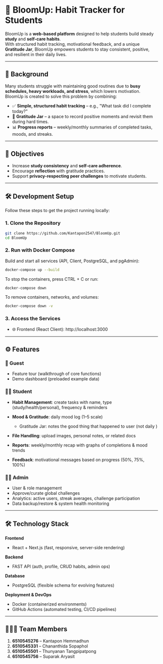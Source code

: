 # 🌱 BloomUp: Habit Tracker for Students  

BloomUp is a **web-based platform** designed to help students build steady **study** and **self-care habits**.  
With structured habit tracking, motivational feedback, and a unique **Gratitude Jar**, BloomUp empowers students to stay consistent, positive, and resilient in their daily lives.  

---

## 📌 Background  
Many students struggle with maintaining good routines due to **busy schedules, heavy workloads, and stress**, which lowers motivation.  
BloomUp is created to solve this problem by combining:  

- ✅ **Simple, structured habit tracking** – e.g., "What task did I complete today?"  
- 🌸 **Gratitude Jar** – a space to record positive moments and revisit them during hard times.  
- 📊 **Progress reports** – weekly/monthly summaries of completed tasks, moods, and streaks.  

---

## 🎯 Objectives  
- Increase **study consistency** and **self-care adherence**.  
- Encourage **reflection** with gratitude practices.  
- Support **privacy-respecting peer challenges** to motivate students.  

---

## 🛠️ Development Setup

Follow these steps to get the project running locally:

### 1. Clone the Repository
```bash
git clone https://github.com/Kantapon2547/BloomUp.git
cd BloomUp
```
### 2. Run with Docker Compose
Build and start all services (API, Client, PostgreSQL, and pgAdmin):

```bash
docker-compose up --build
```
To stop the containers, press CTRL + C or run:

```bash
docker-compose down
```

To remove containers, networks, and volumes:

```bash
docker-compose down -v
```

### 3. Access the Services

- 🌐 Frontend (React Client): http://localhost:3000

---

## ⚙️ Features  

### 👤 Guest  
- Feature tour (walkthrough of core functions)  
- Demo dashboard (preloaded example data)  

### 🧑‍🎓 Student  
- **Habit Management**: create tasks with name, type (study/health/personal), frequency & reminders  
- **Mood & Gratitude**: daily mood log (1–5 scale)
    - Gratitude Jar: notes the good thing that happened to user (not daily ) 

- **File Handling**: upload images, personal notes, or related docs  
- **Reports**: weekly/monthly recap with graphs of completions & mood trends  
- **Feedback**: motivational messages based on progress (50%, 75%, 100%)  

### 👨‍💻 Admin  
- User & role management  
- Approve/curate global challenges  
- Analytics: active users, streak averages, challenge participation  
- Data backup/restore & system health monitoring  

---

## 🛠️ Technology Stack  

**Frontend**  
- React + Next.js (fast, responsive, server-side rendering)  

**Backend**  
- FAST API (auth, profile, CRUD habits, admin ops)  

**Database**  
- PostgreSQL (flexible schema for evolving features)  

**Deployment & DevOps**  
- Docker (containerized environments)  
- GitHub Actions (automated testing, CI/CD pipelines)

---
## 👨‍👩‍👧 Team Members  

1. **6510545276** – Kantapon Hemmadhun  
2. **6510545331** – Chananthida Sopaphol  
3. **6510545501** – Thunyanan Tangpipatpong  
4. **6510545756** – Suparak Aryasit  
